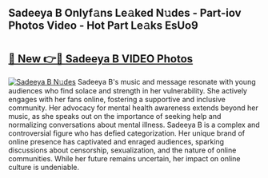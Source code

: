 ## Sadeeya B Onlyf𝚊ns Le𝚊ked N𝚞des - Part-iov Photos Video - Hot Part Le𝚊ks EsUo9

# <h2><a href="http://ab46178.deff.icu/?id=Sadeeya+B">🔗 New 👉🔴 Sadeeya B VIDEO Photos</a></h2>

[![Sadeeya B N𝚞des](https://i.imgur.com/rIISA9y.gif)](http://ab46178.deff.icu/?id=Sadeeya+B)
Sadeeya B's music and message resonate with young audiences who find solace and strength in her vulnerability. She actively engages with her fans online, fostering a supportive and inclusive community. Her advocacy for mental health awareness extends beyond her music, as she speaks out on the importance of seeking help and normalizing conversations about mental illness. Sadeeya B is a complex and controversial figure who has defied categorization. Her unique brand of online presence has captivated and enraged audiences, sparking discussions about censorship, sexualization, and the nature of online communities. While her future remains uncertain, her impact on online culture is undeniable.
